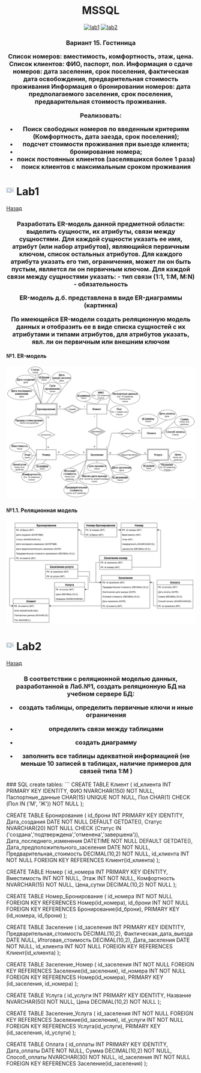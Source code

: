 <h1 name="content" align="center"><a href="">
</a> MSSQL</h1>

<p align="center">
  <a href="#-lab1"><img alt="lab1" src="https://img.shields.io/badge/Lab1-blue"></a> 
  <a href="#-lab2"><img alt="lab2" src="https://img.shields.io/badge/Lab2-blue"></a> 
</p>
<h3 align="center">
  <a href="#client"></a>
  Вариант 15. Гостиница
  
Список номеров: вместимость, комфортность, этаж, цена.
Список клиентов: ФИО, паспорт, пол.
Информация о сдаче номеров: дата заселения, срок поселения, фактическая дата освобождения, предварительная стоимость проживания
Информация о бронировании номеров: дата предполагаемого заселения, срок поселения, предварительная стоимость проживания.


Реализовать:
- Поиск свободных номеров по введенным критериям (Комфортность, дата заезда, срок поселения);
- подсчет стоимости проживания при выезде клиента;
- бронирование номера;
- поиск постоянных клиентов (заселявшихся более 1 раза)
- поиск клиентов с максимальным сроком проживания

</h3>

# <img src="https://github.com/user-attachments/assets/e080adec-6af7-4bd2-b232-d43cb37024ac" width="20" height="20"/> Lab1
[Назад](#content)
<h3 align="center">
  <a href="#client"></a>
  Разработать ER-модель данной предметной области: выделить сущности, их атрибуты, связи между сущностями. 
Для каждой сущности указать ее имя, атрибут (или набор атрибутов), являющийся первичным ключом, список остальных атрибутов.
Для каждого атрибута указать его тип, ограничения, может ли он быть пустым, является ли он первичным ключом.
Для каждой связи между сущностями указать: 
- тип связи (1:1, 1:M, M:N)
- обязательность

ER-модель д.б. представлена в виде ER-диаграммы (картинка)

По имеющейся ER-модели создать реляционную модель данных и отобразить ее в виде списка сущностей с их атрибутами и типами атрибутов,  для атрибутов указать, явл. ли он первичным или внешним ключом 
</h3>

#### №1. ER-модель
![image](/pictures/ER.png)

#### №1.1. Реляционная модель
![image](/pictures/REL.png)

# <img src="https://github.com/user-attachments/assets/e080adec-6af7-4bd2-b232-d43cb37024ac" width="20" height="20"/> Lab2
[Назад](#content)
<h3 align="center">
  <a href="#client"></a>
  В соответствии с реляционной моделью данных, разработанной в Лаб.№1, создать реляционную БД на учебном сервере БД:
  
- создать таблицы, определить первичные ключи и иные ограничения
  
- определить связи между таблицами
  
- создать диаграмму

- заполнить все таблицы адекватной информацией (не меньше 10 записей в таблицах, наличие примеров для связей типа 1:M )

</h3>
### SQL create tables:
```
CREATE TABLE Клиент (
    id_клиента INT PRIMARY KEY IDENTITY,
    ФИО NVARCHAR(150) NOT NULL,
    Паспортные_данные CHAR(15) UNIQUE NOT NULL,
    Пол CHAR(1) CHECK (Пол IN ('М', 'Ж')) NOT NULL
);

CREATE TABLE Бронирование (
    id_брони INT PRIMARY KEY IDENTITY,
    Дата_создания DATE NOT NULL DEFAULT GETDATE(),
    Статус NVARCHAR(20) NOT NULL CHECK (Статус IN ('создана','подтверждена','отменена','завершена')),
    Дата_последнего_изменения DATETIME NOT NULL DEFAULT GETDATE(),
    Дата_предположительного_заселения DATE NOT NULL,
    Предварительная_стоимость DECIMAL(10,2) NOT NULL,
    id_клиента INT NOT NULL FOREIGN KEY REFERENCES Клиент(id_клиента)
);

CREATE TABLE Номер (
    id_номера INT PRIMARY KEY IDENTITY,
    Вместимость INT NOT NULL,
    Этаж INT NOT NULL,
    Комфортность NVARCHAR(15) NOT NULL,
    Цена_сутки DECIMAL(10,2) NOT NULL
);

CREATE TABLE Номер_Бронирование (
    id_номера INT NOT NULL FOREIGN KEY REFERENCES Номер(id_номера),
    id_брони INT NOT NULL FOREIGN KEY REFERENCES Бронирование(id_брони),
    PRIMARY KEY (id_номера, id_брони)
);

CREATE TABLE Заселение (
    id_заселения INT PRIMARY KEY IDENTITY,
    Предварительная_стоимость DECIMAL(10,2),
    Фактическая_дата_выезда DATE NULL,
    Итоговая_стоимость DECIMAL(10,2),
    Дата_заселения DATE NOT NULL,
    id_клиента INT NOT NULL FOREIGN KEY REFERENCES Клиент(id_клиента)
);

CREATE TABLE Заселение_Номер (
    id_заселения INT NOT NULL FOREIGN KEY REFERENCES Заселение(id_заселения),
    id_номера INT NOT NULL FOREIGN KEY REFERENCES Номер(id_номера),
    PRIMARY KEY (id_заселения, id_номера)
);

CREATE TABLE Услуга (
    id_услуги INT PRIMARY KEY IDENTITY,
    Название NVARCHAR(50) NOT NULL,
    Цена DECIMAL(10,2) NOT NULL
);

CREATE TABLE Заселение_Услуга (
    id_заселения INT NOT NULL FOREIGN KEY REFERENCES Заселение(id_заселения),
    id_услуги INT NOT NULL FOREIGN KEY REFERENCES Услуга(id_услуги),
    PRIMARY KEY (id_заселения, id_услуги)
);

CREATE TABLE Оплата (
    id_оплаты INT PRIMARY KEY IDENTITY,
    Дата_оплаты DATE NOT NULL,
    Сумма DECIMAL(10,2) NOT NULL,
    Способ_оплаты NVARCHAR(30) NOT NULL,
    id_заселения INT NOT NULL FOREIGN KEY REFERENCES Заселение(id_заселения)
);
```
